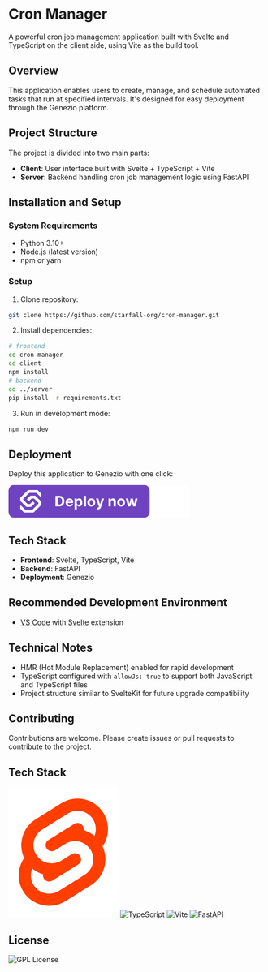 # Cron Manager

A powerful cron job management application built with Svelte and TypeScript on the client side, using Vite as the build tool.

## Overview

This application enables users to create, manage, and schedule automated tasks that run at specified intervals. It's designed for easy deployment through the Genezio platform.

## Project Structure

The project is divided into two main parts:

- **Client**: User interface built with Svelte + TypeScript + Vite
- **Server**: Backend handling cron job management logic using FastAPI

## Installation and Setup

### System Requirements

- Python 3.10+
- Node.js (latest version)
- npm or yarn

### Setup

1. Clone repository:

```bash
git clone https://github.com/starfall-org/cron-manager.git
```

2. Install dependencies:

```bash
# frontend
cd cron-manager
cd client
npm install
# backend
cd ../server
pip install -r requirements.txt
```

3. Run in development mode:

```bash
npm run dev
```

## Deployment

Deploy this application to Genezio with one click:

[![Genezio Deploy](https://raw.githubusercontent.com/Genez-io/graphics/main/svg/deploy-button.svg)](https://app.genez.io/start/deploy?repository=https://github.com/starfall-app/cron-manager)

## Tech Stack

- **Frontend**: Svelte, TypeScript, Vite
- **Backend**: FastAPI
- **Deployment**: Genezio

## Recommended Development Environment

- [VS Code](https://code.visualstudio.com/) with [Svelte](https://marketplace.visualstudio.com/items?itemName=svelte.svelte-vscode) extension

## Technical Notes

- HMR (Hot Module Replacement) enabled for rapid development
- TypeScript configured with `allowJs: true` to support both JavaScript and TypeScript files
- Project structure similar to SvelteKit for future upgrade compatibility

## Contributing

Contributions are welcome. Please create issues or pull requests to contribute to the project.

## Tech Stack

![Svelte](https://raw.githubusercontent.com/sveltejs/branding/master/svelte-logo.svg)
![TypeScript](https://raw.githubusercontent.com/remojansen/logo.ts/master/ts.png)
![Vite](https://vitejs.dev/logo.svg)
![FastAPI](https://fastapi.tiangolo.com/img/logo-margin/logo-teal.png)

## License

![GPL License](https://img.shields.io/badge/License-GPLv3-blue.svg)
